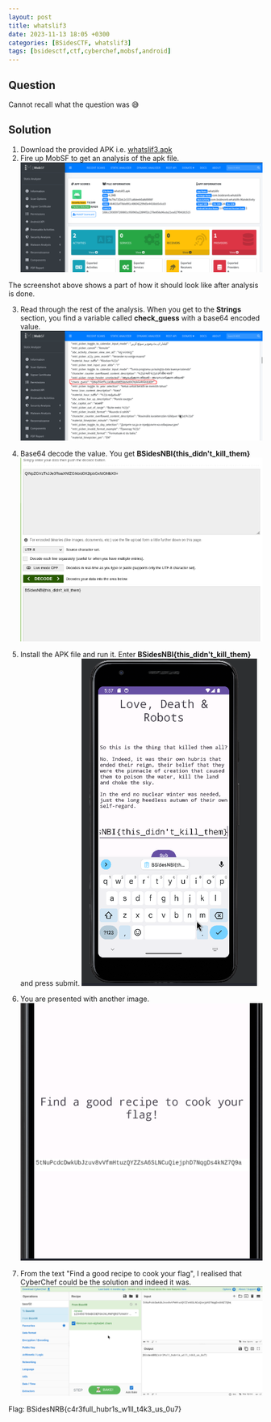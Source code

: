 ```yaml
---
layout: post
title: whatslif3
date: 2023-11-13 18:05 +0300
categories: [BSidesCTF, whatslif3]
tags: [bsidesctf,ctf,cyberchef,mobsf,android]
---
```

## Question
Cannot recall what the question was 😅
## Solution

1. Download the provided APK i.e. [whatslif3.apk](/assets/CTFs-main/BSidesCTF/whatslif3/whatslif3.apk)
2. Fire up MobSF to get an analysis of the apk file.
![Alt text](/assets/CTFs-main/BSidesCTF/whatslif3/mobsf_brief.png)

The screenshot above shows a part of how it should look like after analysis is done.

3. Read through the rest of the analysis. When you get to the **Strings** section, you find a variable called **check_guess** with a base64 encoded value.
![Alt text](/assets/CTFs-main/BSidesCTF/whatslif3/base64.png)

4. Base64 decode the value. You get **BSidesNBI{this_didn't_kill_them}**
![Alt text](/assets/CTFs-main/BSidesCTF/whatslif3/base64_decoded.png)

5. Install the APK file and run it. Enter **BSidesNBI{this_didn't_kill_them}** and press submit.
![Alt text](/assets/CTFs-main/BSidesCTF/whatslif3/phone.png)

6. You are presented with another image.
![Alt text](/assets/CTFs-main/BSidesCTF/whatslif3/base58.png)

7. From the text "Find a good recipe to cook your flag", I realised that CyberChef could be the solution and indeed it was.
![Alt text](/assets/CTFs-main/BSidesCTF/whatslif3/solved.png)

Flag: BSidesNRB{c4r3full_hubr1s_w1ll_t4k3_us_0u7}




